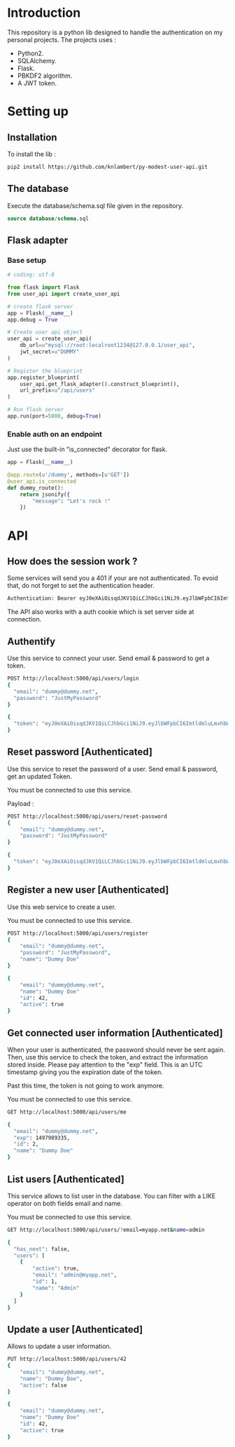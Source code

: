 
# Introduction

This repository is a python lib designed to handle the authentication on my personal projects. 
The projects uses :
 - Python2.
 - SQLAlchemy.
 - Flask.
 - PBKDF2 algorithm.
 - A JWT token.

# Setting up

## Installation

To install the lib :

```bash
pip2 install https://github.com/knlambert/py-modest-user-api.git
```

## The database

Execute the database/schema.sql file given in the repository.

```sql
source database/schema.sql
```
## Flask adapter

### Base setup
```python
# coding: utf-8

from flask import Flask
from user_api import create_user_api

# create flask server
app = Flask(__name__)
app.debug = True

# Create user api object
user_api = create_user_api(
    db_url=u"mysql://root:localroot1234@127.0.0.1/user_api",
    jwt_secret=u"DUMMY"
)

# Register the blueprint
app.register_blueprint(
    user_api.get_flask_adapter().construct_blueprint(),
    url_prefix=u"/api/users"
)

# Run flask server
app.run(port=5000, debug=True)
```

### Enable auth on an endpoint

Just use the built-in "is_connected" decorator for flask.

```python
app = Flask(__name__)

@app.route(u'/dummy', methods=[u'GET'])
@user_api.is_connected 
def dummy_route():
    return jsonify({
        "message": "Let's rock !"
    })
```


# API

## How does the session work ?

Some services will send you a 401 if your are not authenticated.
To evoid that, do not forget to set the authentication header.
```bash
Authentication: Bearer eyJ0eXAiOisqdJKV1QiLCJhbGci1NiJ9.eyJlbWFpbCI6ImtldmluLmxhbWJlcnRAZGV2b3RlYW1nY2xvdWQuY29tIiwiZXhwIjoxNDkCJuYW1lIjoiS2V2aW4gTEFNQkVSVCIsImlkIjoyfQ.sBatRMvPKStk5vt9f2oCvxfM0ljqqsdqdqsrZPkEgVKsY0
```
The API also works with a auth cookie which is set server side at connection.

## Authentify

Use this service to connect your user.
Send email & password to get a token.

```bash
POST http://localhost:5000/api/users/login
{
  "email": "dummy@dummy.net",
  "password": "JustMyPassword"
}
```
```bash
{
  "token": "eyJ0eXAiOisqdJKV1QiLCJhbGci1NiJ9.eyJlbWFpbCI6ImtldmluLmxhbWJlcnRAZGV2b3RlYW1nY2xvdWQuY29tIiwiZXhwIjoxNDkCJuYW1lIjoiS2V2aW4gTEFNQkVSVCIsImlkIjoyfQ.sBatRMvPKStk5vt9f2oCvxfM0ljqqsdqdqsrZPkEgVKsY0"
}
```

## Reset password [Authenticated]

Use this service to reset the password of a user.
Send email & password, get an updated Token.

You must be connected to use this service.

Payload :

```bash
POST http://localhost:5000/api/users/reset-password
{
    "email": "dummy@dummy.net",
    "password": "JustMyPassword"
}
```
```bash
{
  "token": "eyJ0eXAiOisqdJKV1QiLCJhbGci1NiJ9.eyJlbWFpbCI6ImtldmluLmxhbWJlcnRAZGV2b3RlYW1nY2xvdWQuY29tIiwiZXhwIjoxNDkCJuYW1lIjoiS2V2aW4gTEFNQkVSVCIsImlkIjoyfQ.sBatRMvPKStk5vt9f2oCvxfM0ljqqsdqdqsrZPkEgVKsY0"
}
```

## Register a new user [Authenticated]

Use this web service to create a user.

You must be connected to use this service.

```bash
POST http://localhost:5000/api/users/register
{
    "email": "dummy@dummy.net",
    "password": "JustMyPassword",
    "name": "Dummy Doe"
}
```
```bash
{
    "email": "dummy@dummy.net",
    "name": "Dummy Doe"
    "id": 42,
    "active": true 
}
```

## Get connected user information [Authenticated]

When your user is authenticated, the password should never be sent again.
Then, use this service to check the token, and extract the information stored inside.
Please pay attention to the "exp" field. This is an UTC timestamp giving you the expiration date of the token.

Past this time, the token is not going to work anymore.

You must be connected to use this service.

```bash
GET http://localhost:5000/api/users/me
```
```bash
{
  "email": "dummy@dummy.net", 
  "exp": 1497989335, 
  "id": 2, 
  "name": "Dummy Doe"
}
```

## List users [Authenticated]

This service allows to list user in the database.
You can filter with a LIKE operator on both fields email and name.

You must be connected to use this service.

```bash
GET http://localhost:5000/api/users/?email=myapp.net&name=admin
```
```bash
{
  "has_next": false,
  "users": [
    {
        "active": true,
        "email": "admin@myapp.net",
        "id": 1,
        "name": "Admin"
    }
  ]
}
```

## Update a user [Authenticated]

Allows to update a user information.

```bash
PUT http://localhost:5000/api/users/42
{
    "email": "dummy@dummy.net",
    "name": "Dummy Doe",
    "active": false
}
```
```bash
{
    "email": "dummy@dummy.net",
    "name": "Dummy Doe"
    "id": 42,
    "active": true 
}
```
